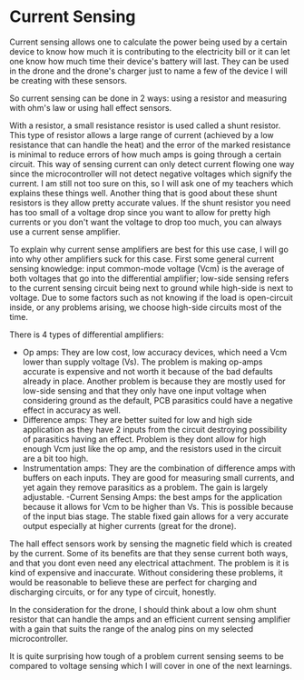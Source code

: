 # Current Sensing

Current sensing allows one to calculate the power being used by a certain device to know how much it is contributing to the electricity bill or it can let one know how much time their device's battery will last. They can be used in the drone and the drone's charger just to name a few of the device I will be creating with these sensors.

So current sensing can be done in 2 ways: using a resistor and measuring with ohm's law or using hall effect sensors. 

With a resistor, a small resistance resistor is used called a shunt resistor. This type of resistor allows a large range of current (achieved by a low resistance that can handle the heat) and the error of the marked resistance is minimal to reduce errors of how much amps is going through a certain circuit. This way of sensing current can only detect current flowing one way since the microcontroller will not detect negative voltages which signify the current. I am still not too sure on this, so I will ask one of my teachers which explains these things well. Another thing that is good about these shunt resistors is they allow pretty accurate values. If the shunt resistor you need has too small of a voltage drop since you want to allow for pretty high currents or you don't want the voltage to drop too much, you can always use a current sense amplifier.

To explain why current sense amplifiers are best for this use case, I will go into why other amplifiers suck for this case. First some general current sensing knowledge: input common-mode voltage (Vcm) is the average of both voltages that go into the differential amplifier; low-side sensing refers to the current sensing circuit being next to ground while high-side is next to voltage. Due to some factors such as not knowing if the load is open-circuit inside, or any problems arising, we choose high-side circuits most of the time. 

There is 4 types of differential amplifiers: 
- Op amps: They are low cost, low accuracy devices, which need a Vcm lower than supply voltage (Vs). The problem is making op-amps accurate is expensive and not worth it because of the bad defaults already in place. Another problem is because they are mostly used for low-side sensing and that they only have one input voltage when considering ground as the default, PCB parasitics could have a negative effect in accuracy as well.
- Difference amps: They are better suited for low and high side application as they have 2 inputs from the circuit destroying possibility of parasitics having an effect. Problem is they dont allow for high enough Vcm just like the op amp, and the resistors used in the circuit are a bit too high.
- Instrumentation amps: They are the combination of difference amps with buffers on each inputs. They are good for measuring small currents, and yet again they remove parasitics as a problem. The gain is largely adjustable.
-Current Sensing Amps: the best amps for the application because it allows for Vcm to be higher than Vs. This is possible because of the input bias stage. The stable fixed gain allows for a very accurate output especially at higher currents (great for the drone).

The hall effect sensors work by sensing the magnetic field which is created by the current. Some of its benefits are that they sense current both ways, and that you dont even need any electrical attachment. The problem is it is kind of expensive and inaccurate. Without considering these problems, it would be reasonable to believe these are perfect for charging and discharging circuits, or for any type of circuit, honestly.

In the consideration for the drone, I should think about a low ohm shunt resistor that can handle the amps and an efficient current sensing amplifier with a gain that suits the range of the analog pins on my selected microcontroller.

It is quite surprising how tough of a problem current sensing seems to be compared to voltage sensing which I will cover in one of the next learnings.
